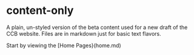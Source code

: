 # content-only
A plain, un-styled version of the beta content used for a new draft of the CCB website. Files are in markdown just for basic text flavors.

Start by viewing the [Home Pages}(home.md)
